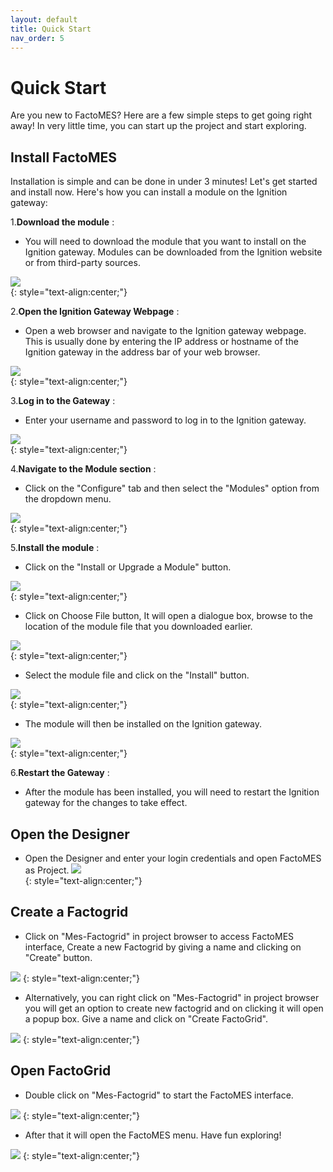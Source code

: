 ```yaml
---
layout: default
title: Quick Start
nav_order: 5
---
```

# Quick Start
Are you new to FactoMES? Here are a few simple steps to get going right away! In very little time, you can start up the project and start exploring. 

## Install FactoMES
Installation is simple and can be done in under 3 minutes! Let's get started and install now. Here's how you can install a module on the Ignition gateway:

1.**Download the module** : 

* You will need to download the module that you want to install on the Ignition gateway. Modules can be downloaded from the Ignition website or from third-party sources.

![](../../assets/images/quickstart/Download_Modules.png)  
{: style="text-align:center;"}


2.**Open the Ignition Gateway Webpage** : 

* Open a web browser and navigate to the Ignition gateway webpage. This is usually done by entering the IP address or hostname of the Ignition gateway in the address bar of your web browser.

![](../../assets/images/quickstart/HomePage.png)  
{: style="text-align:center;"}

3.**Log in to the Gateway** : 

* Enter your username and password to log in to the Ignition gateway.

![](../../assets/images/quickstart/LoginPage.png)  
{: style="text-align:center;"}

4.**Navigate to the Module section** : 

* Click on the "Configure" tab and then select the "Modules" option from the dropdown menu.

![](../../assets/images/quickstart/ConfigModulePath.png)  
{: style="text-align:center;"}

5.**Install the module** : 

* Click on the "Install or Upgrade a Module" button.

![](../../assets/images/quickstart/Installation-InstallUpgrade.png)  
{: style="text-align:center;"}

* Click on Choose File button, It will open a dialogue box, browse to the location of the module file that you downloaded earlier.

![](../../assets/images/quickstart/Installation-Dialogue.png)  
{: style="text-align:center;"}

* Select the module file and click on the "Install" button.

![](../../assets/images/quickstart/Installation-ModuleSelect.png)  
{: style="text-align:center;"}

* The module will then be installed on the Ignition gateway.

![](../../assets/images/quickstart/Installation-AfterInstall.png)  
{: style="text-align:center;"}

6.**Restart the Gateway** :

* After the module has been installed, you will need to restart the Ignition gateway for the changes to take effect.

<!-- * Launch the Ignition gateway webpage, once login with your credentials, choose Config and modules option for installing or updating the module. Choose the install or update a module option on the screen.

![](../../assets/images/quickstart/installation-1.png) 
{: style="text-align:center;"}

*	Now choose file button for selecting module, select install button for installing the module
 
![](../../assets/images/quickstart/installation-2.png) 
{: style="text-align:center;"} -->

## Open the Designer
* Open the Designer and enter your login credentials and open FactoMES as Project.
![](../../assets/images/quickstart/OpenDesigner.png)  
{: style="text-align:center;"}

## Create a Factogrid
* Click on "Mes-Factogrid" in project browser to access FactoMES interface, Create a new Factogrid by giving a name and clicking on "Create" button.

![](../../assets/images/quickstart/NewFactoGrid.png) 
{: style="text-align:center;"}

* Alternatively, you can right click on "Mes-Factogrid" in project browser you will get an option to create new factogrid and on clicking it will open a popup box. Give a name and click on "Create FactoGrid".

![](../../assets/images/quickstart/CreateFactoGrid.png) 
{: style="text-align:center;"}


## Open FactoGrid
* Double click on "Mes-Factogrid" to start the FactoMES interface.

![](../../assets/images/quickstart/OpenFactoMes.png) 
{: style="text-align:center;"}

* After that it will open the FactoMES menu. Have fun exploring! 

![](../../assets/images/quickstart/OpenFinal.png) 
{: style="text-align:center;"}